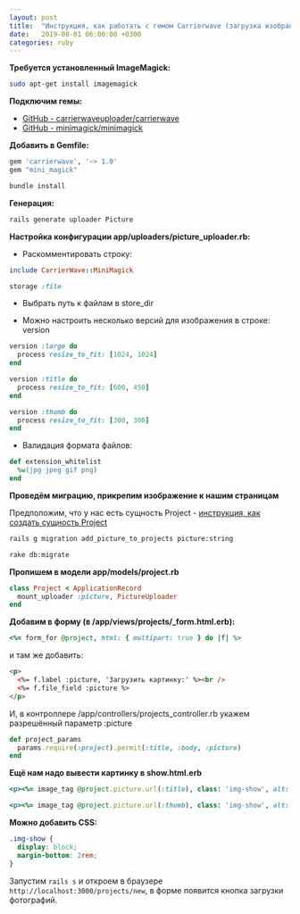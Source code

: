 ```yaml
---
layout: post
title:  "Инструкция, как работать с гемом Carrierwave (загрузка изображений в приложении Ruby on Rails)"
date:   2019-08-01 06:00:00 +0300
categories: ruby
---
```

**Требуется установленный ImageMagick:**

```bash
sudo apt-get install imagemagick
```

**Подключим гемы:**

- [GitHub - carrierwaveuploader/carrierwave](https://github.com/carrierwaveuploader/carrierwave)
- [GitHub - minimagick/minimagick](https://github.com/minimagick/minimagick)

**Добавить в Gemfile:**

```ruby
gem 'carrierwave', '~> 1.0'
gem "mini_magick"
```

```bash
bundle install
```

**Генерация:**

```bash
rails generate uploader Picture
```

**Настройка конфигурации app/uploaders/picture_uploader.rb:**

- Раскомментировать строку:

```ruby
include CarrierWave::MiniMagick
```
```ruby
storage :file
```

- Выбрать путь к файлам в store_dir

- Можно настроить несколько версий для изображения в строке: version

```ruby
version :large do
  process resize_to_fit: [1024, 1024]
end

version :title do
  process resize_to_fit: [600, 450]
end

version :thumb do
  process resize_to_fit: [300, 300]
end
```

- Валидация формата файлов:

```ruby
def extension_whitelist
  %w(jpg jpeg gif png)
end
```

**Проведём миграцию, прикрепим изображение к нашим страницам**

Предположим, что у нас есть сущность Project - [инструкция, как создать сущность Project](https://github.com/krdprog/rails_essence_cookbook/)

```bash
rails g migration add_picture_to_projects picture:string
```
```bash
rake db:migrate
```

**Пропишем в модели app/models/project.rb**

```ruby
class Project < ApplicationRecord
  mount_uploader :picture, PictureUploader
end
```

**Добавим в форму (в /app/views/projects/_form.html.erb):**

```ruby
<%= form_for @project, html: { multipart: true } do |f| %>
```
и там же добавить:

```html
<p>
  <%= f.label :picture, 'Загрузить картинку:' %><br />
  <%= f.file_field :picture %>
</p>
```

И, в контроллере /app/controllers/projects_controller.rb укажем разрешённый параметр :picture

```ruby
def project_params
  params.require(:project).permit(:title, :body, :picture)
end
```

**Ещё нам надо вывести картинку в show.html.erb**

```ruby
<p><%= image_tag @project.picture.url(:title), class: 'img-show', alt: @project.title if @project.picture? %></p>

<p><%= image_tag @project.picture.url(:thumb), class: 'img-show', alt: @project.title if @project.picture? %></p>
```

**Можно добавить CSS:**

```css
.img-show {
  display: block;
  margin-bottom: 2rem;
}
```

Запустим `rails s` и откроем в браузере `http://localhost:3000/projects/new`, в форме появится кнопка загрузки фотографий.